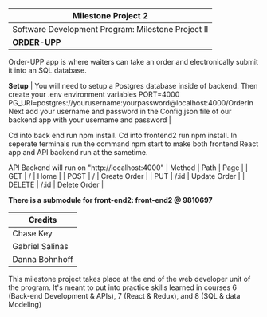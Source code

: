 | Milestone Project 2  |
| ------------------- | 
| Software Development Program: Milestone Project II |
| **ORDER-UPP** | 

 Order-UPP app is where waiters can take an order and electronically submit it into an SQL database.

 **Setup**
| You will need to setup a Postgres database inside of backend. Then create your .env environment variables 
PORT=4000
PG_URI=postgres://yourusername:yourpassword@localhost:4000/OrderIn
Next add your username and password in the Config.json file of our backend app with your username and password | 

Cd into back end run npm install. 
Cd into frontend2 run npm install. 
In seperate terminals run the command npm start to make both frontend React app and API backend run at the sametime.

 API Backend will run on "http://localhost:4000" 
| Method | Path | Page | 
| GET | / | Home | 
| POST | / | Create Order | 
| PUT | /:id | Update Order | 
| DELETE | /:id | Delete Order | 

****There is a submodule for front-end2:  front-end2 @ 9810697****


| Credits |
| -------- | 
| Chase Key |
| Gabriel Salinas | 
| Danna Bohnhoff | 
    
  



This milestone project takes place at the end of the web developer unit of the program. It's meant to put into practice skills learned in courses 6 (Back-end Development & APIs), 7 (React & Redux), and 8 (SQL & data Modeling)

